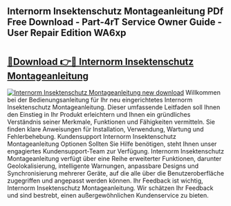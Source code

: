 ## Internorm Insektenschutz Montageanleitung PDf Free Download - Part-4rT Service Owner Guide - User Repair Edition WA6xp

# <h2><a href="http://df6sp6.blite.top/?on=Internorm+Insektenschutz+Montageanleitung">🔗Download 👉🔴 Internorm Insektenschutz Montageanleitung</a></h2>

[![Internorm Insektenschutz Montageanleitung new download](https://i.imgur.com/lujVjoI.png)](http://df6sp6.blite.top/?on=Internorm+Insektenschutz+Montageanleitung)
Willkommen bei der Bedienungsanleitung für Ihr neu eingerichtetes Internorm Insektenschutz Montageanleitung. Dieser umfassende Leitfaden soll Ihnen den Einstieg in Ihr Produkt erleichtern und Ihnen ein gründliches Verständnis seiner Merkmale, Funktionen und Fähigkeiten vermitteln. Sie finden klare Anweisungen für Installation, Verwendung, Wartung und Fehlerbehebung. Kundensupport Internorm Insektenschutz Montageanleitung Optionen Sollten Sie Hilfe benötigen, steht Ihnen unser engagiertes Kundensupport-Team zur Verfügung. Internorm Insektenschutz Montageanleitung verfügt über eine Reihe erweiterter Funktionen, darunter Geolokalisierung, intelligente Warnungen, anpassbare Designs und Synchronisierung mehrerer Geräte, auf die alle über die Benutzeroberfläche zugegriffen und angepasst werden können. Ihr Feedback ist wichtig, Internorm Insektenschutz Montageanleitung. Wir schätzen Ihr Feedback und sind bestrebt, einen außergewöhnlichen Kundenservice zu bieten.
